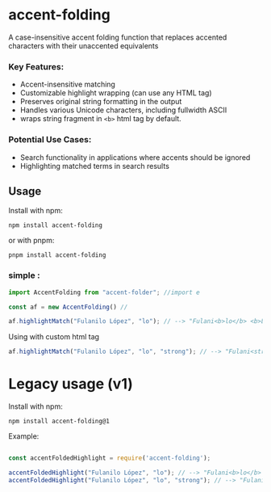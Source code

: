 # accent-folding

A case-insensitive accent folding function that replaces accented characters with their unaccented equivalents

### Key Features:

- Accent-insensitive matching
- Customizable highlight wrapping (can use any HTML tag)
- Preserves original string formatting in the output
- Handles various Unicode characters, including fullwidth ASCII
- wraps string fragment in `<b>` html tag by default.

### Potential Use Cases:

- Search functionality in applications where accents should be ignored
- Highlighting matched terms in search results


## Usage

Install with npm:

```shell
npm install accent-folding
```

or  with pnpm:

```shell
pnpm install accent-folding
```

### simple :

```js
import AccentFolding from "accent-folder"; //import e

const af = new AccentFolding() // 

af.highlightMatch("Fulanilo López", "lo"); // --> "Fulani<b>lo</b> <b>Ló</b>pez"
```
Using with custom html tag

```js
af.highlightMatch("Fulanilo López", "lo", "strong"); // --> "Fulani<strong>lo</strong> <strong>Ló</strong>pez"
```


# Legacy usage (v1)

Install with npm:
```
npm install accent-folding@1
```

Example:
```js

const accentFoldedHighlight = require('accent-folding');

accentFoldedHighlight("Fulanilo López", "lo"); // --> "Fulani<b>lo</b> <b>Ló</b>pez"
accentFoldedHighlight("Fulanilo López", "lo", "strong"); // --> "Fulani<strong>lo</strong> <strong>Ló</strong>pez"

```

